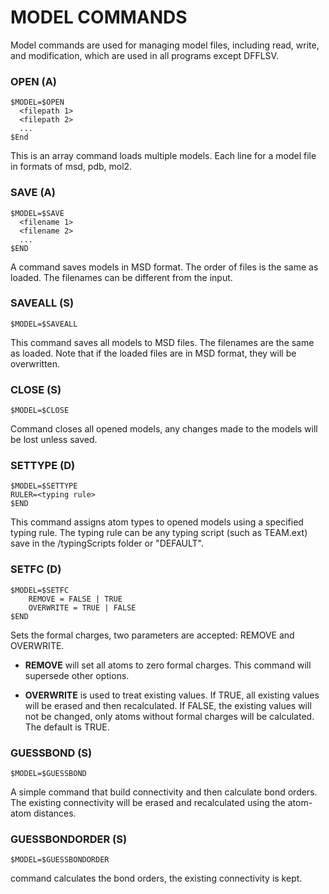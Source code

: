 # MODEL COMMANDS

Model commands are used for managing model files, including read, write, and modification, which are used in all programs except DFFLSV.

### OPEN (A) 
```
$MODEL=$OPEN
  <filepath 1>
  <filepath 2>
  ...
$End
```
This is an array command loads multiple models. Each line for a model file in formats of msd, pdb, mol2. 

### SAVE (A) 
```
$MODEL=$SAVE
  <filename 1>
  <filename 2>
  ...
$END
```
A command saves models in MSD format. The order of files is the same as loaded. The filenames can be different from the input. 

### SAVEALL (S)
```
$MODEL=$SAVEALL
```
This command saves all models to MSD files. The filenames are the same as loaded. Note that if the loaded files are in MSD format, they will be overwritten.

### CLOSE (S)
```
$MODEL=$CLOSE
```
Command closes all opened models, any changes made to the models will be lost unless saved.

### SETTYPE (D)
```
$MODEL=$SETTYPE
RULER=<typing rule>
$END
```
This command assigns atom types to opened models using a specified typing rule. The typing rule can be any typing script (such as TEAM.ext) save in the /typingScripts folder or "DEFAULT". 

### SETFC (D)
```
$MODEL=$SETFC
	REMOVE = FALSE | TRUE
	OVERWRITE = TRUE | FALSE
$END   
```
Sets the formal charges, two parameters are accepted: REMOVE and OVERWRITE.

- **REMOVE** will set all atoms to zero formal charges. This command will supersede other options. 

- **OVERWRITE** is used to treat existing values. If TRUE, all existing values will be erased and then recalculated. If FALSE, the existing values will not be changed, only atoms without formal charges will be calculated. The default is TRUE. 	

### GUESSBOND (S)
```
$MODEL=$GUESSBOND
```
A simple command that build connectivity and then calculate bond orders. The existing connectivity will be erased and recalculated using the atom-atom distances. 

### GUESSBONDORDER (S)
```
$MODEL=$GUESSBONDORDER
```
command calculates the bond orders, the existing connectivity is kept.

